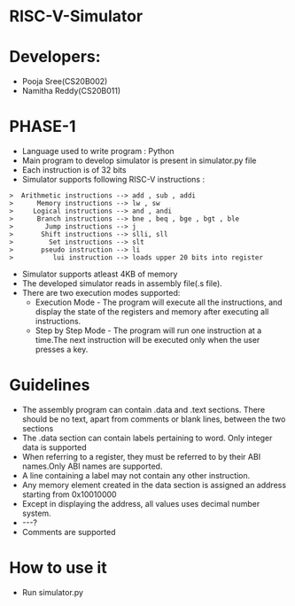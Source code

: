 # RISC-V-Simulator

# Developers:
* Pooja Sree(CS20B002)
* Namitha Reddy(CS20B011)

# PHASE-1
* Language used to write program : Python
* Main program to develop simulator is present in simulator.py file
* Each instruction is of 32 bits
* Simulator supports following RISC-V instructions :

```Arithmetic instructions --> add , sub , addi
>  Arithmetic instructions --> add , sub , addi
>      Memory instructions --> lw , sw
>     Logical instructions --> and , andi
>      Branch instructions --> bne , beq , bge , bgt , ble
>        Jump instructions --> j
>       Shift instructions --> slli, sll
>         Set instructions --> slt
>       pseudo instruction --> li
>          lui instruction --> loads upper 20 bits into register
 ```

* Simulator supports atleast 4KB of memory
* The developed simulator reads in assembly file(.s file).
* There are two execution modes supported:
   - Execution Mode - The program will execute all the instructions, and display the state of the registers and memory after executing all instructions.
   - Step by Step Mode - The program will run one instruction at a time.The next instruction will be executed only when the user presses a key.

# Guidelines
* The assembly program can contain .data and .text sections. There should be no text, apart from comments or blank lines, between the two sections
* The .data section can contain labels pertaining to word. Only integer data is supported
* When referring to a register, they must be referred to by their ABI names.Only ABI names are supported.
* A line containing a label may not contain any other instruction.
* Any memory element created in the data section is assigned an address starting from 0x10010000
* Except in displaying the address, all values uses decimal number system.
* ---?
* Comments are supported

# How to use it
* Run simulator.py 
